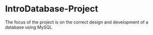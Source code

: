 # IntroDatabase-Project
The focus of the project is on the correct design and development of a database using MySQL
